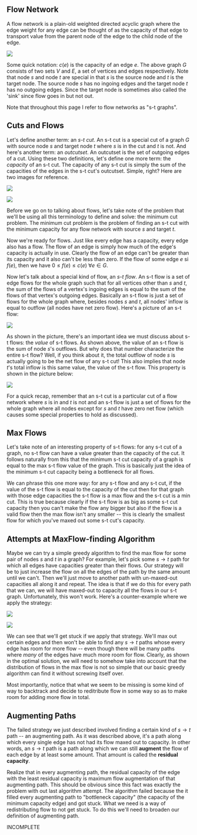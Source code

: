 ## Flow Network

A flow network is a plain-old weighted directed acyclic graph where the edge weight for any edge can be thought of as the capacity of that edge to transport value from the parent node of the edge to the child node of the edge.  

![](flow_network.png)  

Some quick notation: $c(e)$ is the capacity of an edge $e$.  The above graph $G$ consists of two sets $V$ and $E$, a set of vertices and edges respectively.  Note that node $s$ and node $t$ are special in that $s$ is the source node and $t$ is the target node.  The source node $s$ has no ingoing edges and the target node $t$ has no outgoing edges.  Since the target node is sometimes also called the 'sink' since flow goes in but not out.  

Note that throughout this page I refer to flow networks as "s-t graphs".  

## Cuts and Flows  

Let's define another term: an *s-t cut*.  An s-t cut is a special cut of a graph $G$ with source node $s$ and target node $t$ where $s$ is in the cut and $t$ is not.  And here's another term: an *outcutset*.  An outcutset is the set of outgoing edges of a cut.  Using these two definitions, let's define one more term: the *capacity* of an s-t cut.  The capacity of any s-t cut is simply the sum of the capacities of the edges in the s-t cut's outcutset.  Simple, right?  Here are two images for reference.  

![](cutcap1.png)  

![](cutcap2.png)  

Before we go on to talking about flows, let's take note of the problem that we'll be using all this terminology to define and solve: the minimum cut problem.  The minimum cut problem is the problem of finding an s-t cut with the minimum capacity for any flow network with source $s$ and target $t$.  

Now we're ready for flows.  Just like every edge has a capacity, every edge also has a flow.  The flow of an edge is simply how much of the edge's capacity is actually in use.  Clearly the flow of an edge can't be greater than its capacity and it also can't be less than zero.  If the flow of some edge $e$ si $f(e)$, then we have $0 \le f(e) \le c(e)\ \forall e \in G$.  

Now let's talk about a special kind of flow, an *s-t flow*.  An s-t flow is a set of edge flows for the whole graph such that for all vertices other than $s$ and $t$, the sum of the flows of a vertex's ingoing edges is equal to the sum of the flows of that vertex's outgoing edges.  Basically an s-t flow is just a set of flows for the whole graph where, besides nodes $s$ and $t$, all nodes' inflow is equal to outflow (all nodes have net zero flow).  Here's a picture of an s-t flow:  

![](st_flow.png)  

As shown in the picture, there's an important idea we must discuss about s-t flows: the *value* of s-t flows.  As shown above, the value of an s-t flow is the sum of node $s$'s outflows.  But why does that number characterize the entire s-t flow?  Well, if you think about it, the total outflow of node $s$ is actually going to be the net flow of any s-t cut!  This also implies that node $t$'s total inflow is this same value, the value of the s-t flow.  This property is shown in the picture below:  

![](st_flow_value.png)  

For a quick recap, remember that an s-t cut is a particular cut of a flow network where $s$ is in and $t$ is not and an s-t flow is just a set of flows for the whole graph where all nodes except for $s$ and $t$ have zero net flow (which causes some special properties to hold as discussed).  

## Max Flows  

Let's take note of an interesting property of s-t flows: for any s-t cut of a graph, no s-t flow can have a value greater than the capacity of the cut.  It follows naturally from this that the minimum s-t cut capacity of a graph is equal to the max s-t flow value of the graph.  This is basically just the idea of the minimum s-t cut capacity being a bottleneck for all flows.  

We can phrase this one more way: for any s-t flow and any s-t cut, if the value of the s-t flow is equal to the capacity of the cut then for that graph with those edge capacities the s-t flow is a max flow and the s-t cut is a min cut.  This is true because clearly if the s-t flow is as big as some s-t cut capacity then you can't make the flow any bigger but also if the flow is a valid flow then the max flow isn't any smaller -- this is clearly the smallest flow for which you've maxed out some s-t cut's capacity.  

## Attempts at MaxFlow-finding Algorithm  

Maybe we can try a simple greedy algorithm to find the max flow for some pair of nodes $s$ and $t$ in a graph?  For example, let's pick some $s \rightarrow t$ path for which all edges have capacities greater than their flows.  Our strategy will be to just increase the flow on all the edges of the path by the same amount until we can't.  Then we'll just move to another path with un-maxed-out capacities all along it and repeat.  The idea is that if we do this for every path that we can, we will have maxed-out to capacity all the flows in our s-t graph.  Unfortunately, this won't work.  Here's a counter-example where we apply the strategy:  

![](greedy_fails.png)  

![](greedy_opt.png)  

We can see that we'll get stuck if we apply that strategy.  We'll max out certain edges and then won't be able to find any $s \rightarrow t$ paths whose every edge has room for more flow -- even though there will be many paths where *many* of the edges have much more room for flow.  Clearly, as shown in the optimal solution, we will need to somehow take into account that the distribution of flows in the max flow is not so simple that our basic greedy algorithm can find it without screwing itself over.  

Most importantly, notice that what we seem to be missing is some kind of way to backtrack and decide to reditribute flow in some way so as to make room for adding more flow in total.  

## Augmenting Paths 

The failed strategy we just described involved finding a certain kind of $s \rightarrow t$ path -- an augmenting path.  As it was described above, it's a path along which every single edge has not had its flow maxed out to capacity.  In other words, an $s \rightarrow t$ path is a path along which we can still **augment** the flow of each edge by at least some amount.  That amount is called the **residual capacity**.  

Realize that in every augmenting path, the residual capacity of the edge with the least residual capacity is maximum flow augmentation of that augmenting path.  This should be obvious since this fact was exactly the problem with out last algorithm attempt.  The algorithm failed because the it filled every augmenting path to "bottleneck capacity" (the capacity of the minimum capacity edge) and got stuck.  What we need is a way of redistributing flow to not get stuck.  To do this we'll need to broaden our definition of augmenting path.  

INCOMPLETE
